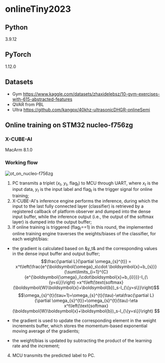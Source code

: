 # onlineTiny2023
 
## Python
3.9.12
## PyTorch
1.12.0
## Datasets
- Gym https://www.kaggle.com/datasets/zhaxidelebsz/10-gym-exercises-with-615-abstracted-features
- QVAR from PBL
- Ultra https://github.com/kangpx/40khz-ultrasonicDHGR-onlineSemi
## Online training on STM32 nucleo-f756zg
### X-CUBE-AI
MacArm 8.1.0
### Working flow
![ot_on_nucleo-f756zg](https://github.com/kangpx/onlineTiny2023/assets/118830544/2e0a23cd-2673-4225-b93e-e99a41908b83)
1. PC transmits a triplet ($x_t$, $y_t$, $\text{flag}_t$) to MCU through UART, where $x_t$ is the input data, $y_t$ is the input label and $\text{flag}_t$ is the trigger signal for online training;
2. X-CUBE-AI's inference engine performs the inference, during which the input to the last fully connected layer (classifier) is retrieved by a registered callback of platform observer and dumped into the dense input buffer, while the inference output (i.e., the output of the softmax layer) is dumped into the output buffer;
3. If online training is triggered ($\text{flag}_t$==1) in this round, the implemented online training engine traverses the weights/biases of the classifier, for each weight/bias:
 - the gradient is calculated based on &y_t& and the corresponding values in the dense input buffer and output buffer;
$$\frac{\partial L}{\partial \omega_{s}^{t}} = x^t\left(\frac{e^{\boldsymbol{\omega}_s\cdot \boldsymbol{x}+b_{s}}}{\sum\limits_{i=1}^{C}{e^{\boldsymbol{\omega}_i\cdot\boldsymbol{x}+b_{i}}}}-I_{\{y=s\}}\right)
=x^t\left(\text{softmax}(\boldsymbol{W}\boldsymbol{x}+\boldsymbol{b})_s-I_{\{y=s\}}\right)$$
$$\omega_{s}^{t}(\tau+1)=\omega_{s}^{t}(\tau)-\eta\frac{\partial L}{\partial \omega_{s}^{t}}=\omega_{s}^{t}(\tau)-\eta x^t\left(\text{softmax}(\boldsymbol{W}\boldsymbol{x}+\boldsymbol{b})_s-I_{\{y=s\}}\right) $$

 - the gradient is used to update the corresponding element in the weight increments buffer, which stores the momentum-based exponential moving average of the gradients;
 - the weight/bias is updated by subtracting the product of the learning rate and the increment;
4. MCU transmits the predicted label to PC.
